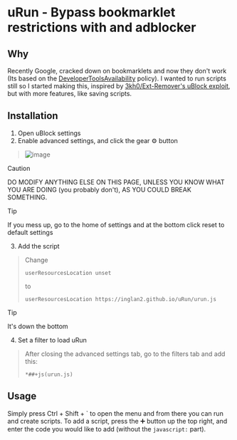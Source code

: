 # uRun - Bypass bookmarklet restrictions with and adblocker
## Why
Recently Google, cracked down on bookmarklets and now they don't work (Its based on the [DeveloperToolsAvailability](https://chromeenterprise.google/policies/?policy=DeveloperToolsAvailability) policy). I wanted to run scripts still so I started making this, inspired by [3kh0/Ext-Remover's uBlock exploit](https://github.com/3kh0/Ext-Remover?tab=readme-ov-file#ublock-run-run-code-on-pages), but with more features, like saving scripts.
## Installation
1. Open uBlock settings
2. Enable advanced settings, and click the gear ⚙️ button
> ![image](https://github.com/Inglan2/uRun/assets/117789688/e7d21961-4d76-45a8-afe1-f97479763928)

> [!CAUTION]
> DO MODIFY ANYTHING ELSE ON THIS PAGE, UNLESS YOU KNOW WHAT YOU ARE DOING (you probably don't), AS YOU COULD BREAK SOMETHING.

> [!TIP]
> If you mess up, go to the home of settings and at the bottom click reset to default settings

3. Add the script
> Change
> ```
> userResourcesLocation unset
> ```
> to
> ```
> userResourcesLocation https://inglan2.github.io/uRun/urun.js
> ```

> [!TIP]
> It's down the bottom
4. Set a filter to load uRun
> After closing the advanced settings tab, go to the filters tab and add this:
> ```
> *##+js(urun.js)
> ```

## Usage
Simply press Ctrl + Shift + \` to open the menu and from there you can run and create scripts. To add a script, press the ➕ button up the top right, and enter the code you would like to add (without the `javascript:` part).
